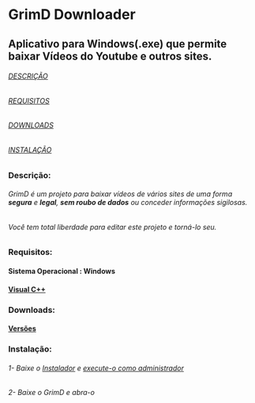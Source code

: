 # GrimD Downloader
## Aplicativo para Windows(.exe) que permite baixar Vídeos do Youtube e outros sites.


###### [DESCRIÇÃO](https://github.com/JaiantCP1/GrimD-Youtube-Downloader#descri%C3%A7%C3%A3o)
###### [REQUISITOS](https://github.com/JaiantCP1/GrimD-Youtube-Downloader#requisitos)
###### [DOWNLOADS](https://github.com/JaiantCP1/GrimD-Youtube-Downloader#downloads)
###### [INSTALAÇÃO](https://github.com/JaiantCP1/GrimD-Youtube-Downloader#instala%C3%A7%C3%A3o)


### Descrição:

###### GrimD é um projeto para baixar vídeos de vários sites de uma forma **segura** e **legal**, **sem roubo de dados** ou conceder informações sigilosas.

######  Você tem total liberdade para editar este projeto e torná-lo seu.

### Requisitos:

#### Sistema Operacional : **Windows**
#### [Visual C++](https://aka.ms/vs/16/release/vc_redist.x64.exe)

### Downloads:

#### [Versões](https://github.com/JaiantCP1/GrimD-Youtube-Downloader/tags)

### Instalação:

###### 1- Baixe o [Instalador](https://github.com/JaiantCP1/GrimD-Youtube-Downloader/releases/download/v1.3.1/Instalador.bat) e [execute-o como administrador](https://www.softdownload.com.br/como-executar-programa-como-administrador-windows.html)
###### 2- Baixe o GrimD e abra-o
